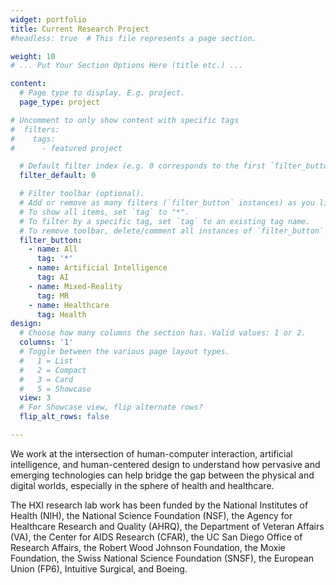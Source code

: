 ```yaml
---
widget: portfolio
title: Current Research Project
#headless: true  # This file represents a page section.

weight: 10
# ... Put Your Section Options Here (title etc.) ...

content:
  # Page type to display. E.g. project.
  page_type: project

# Uncomment to only show content with specific tags
#  filters:
#    tags:
#      - featured project

  # Default filter index (e.g. 0 corresponds to the first `filter_button` instance below)
  filter_default: 0

  # Filter toolbar (optional).
  # Add or remove as many filters (`filter_button` instances) as you like.
  # To show all items, set `tag` to "*".
  # To filter by a specific tag, set `tag` to an existing tag name.
  # To remove toolbar, delete/comment all instances of `filter_button` below.
  filter_button:
    - name: All
      tag: '*'
    - name: Artificial Intelligence
      tag: AI
    - name: Mixed-Reality
      tag: MR
    - name: Healthcare
      tag: Health
design:
  # Choose how many columns the section has. Valid values: 1 or 2.
  columns: '1'
  # Toggle between the various page layout types.
  #   1 = List
  #   2 = Compact  
  #   3 = Card
  #   5 = Showcase
  view: 3
  # For Showcase view, flip alternate rows?
  flip_alt_rows: false

---
```

We work at the intersection of human-computer interaction, artificial intelligence, and human-centered design to understand how pervasive and emerging technologies can help bridge the gap between the physical and digital worlds, especially in the sphere of health and healthcare. 

The HXI research lab work has been funded by the National Institutes of Health (NIH), the National Science Foundation (NSF), the Agency for Healthcare Research and Quality (AHRQ), the Department of Veteran Affairs (VA), the Center for AIDS Research (CFAR), the UC San Diego Office of Research Affairs, the Robert Wood Johnson Foundation, the Moxie Foundation, the Swiss National Science Foundation (SNSF), the European Union (FP6), Intuitive Surgical, and Boeing.